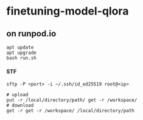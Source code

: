 # finetuning-model-qlora

## on runpod.io
``` 
apt update 
apt upgrade
bash run.sh
```
#### STF
```
sftp -P <port> -i ~/.ssh/id_ed25519 root@<ip>

# upload
put -r /local/directory/path/ get -r /workspace/
# download
get -r get -r /workspace/ /local/directory/path 
```
